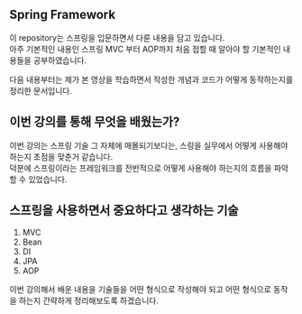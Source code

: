 ## Spring Framework

이 repository는 스프링을 입문하면서 다룬 내용을 담고 있습니다.  
아주 기본적인 내용인 스프링 MVC 부터 AOP까지 처음 접할 때 알아야 할 기본적인 내용들을 공부하였습니다.

다음 내용부터는 제가 본 영상을 학습하면서 작성한 개념과 코드가 어떻게 동작하는지를 정리한 문서입니다.

## 이번 강의를 통해 무엇을 배웠는가?
이번 강의는 스프링 기술 그 자체에 매몰되기보다는, 스링을 실무에서 어떻게 사용해야 하는지 초점을 맞춘거 같습니다.  
덕분에 스프링이라는 프레임워크를 전반적으로 어떻게 사용해야 하는지의 흐름을 파악할 수 있었습니다.

## 스프링을 사용하면서 중요하다고 생각하는 기술
1. MVC
2. Bean
3. DI
4. JPA
5. AOP


이번 강의해서 배운 내용을 기술들을 어떤 형식으로 작성해야 되고 어떤 형식으로 동작을 하는지 간략하게 정리해보도록 하겠습니다.